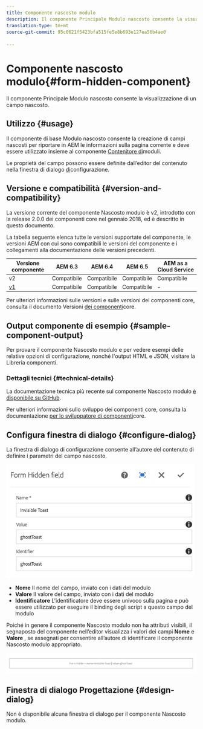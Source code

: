 ```yaml
---
title: Componente nascosto modulo
description: Il componente Principale Modulo nascosto consente la visualizzazione di un campo nascosto.
translation-type: tm+mt
source-git-commit: 95c0621f5423bfa515fe5e8b693e127ea56b4ae0

---
```



# Componente nascosto modulo{#form-hidden-component}

Il componente Principale Modulo nascosto consente la visualizzazione di un campo nascosto.

## Utilizzo {#usage}

Il componente di base Modulo nascosto consente la creazione di campi nascosti per riportare in AEM le informazioni sulla pagina corrente e deve essere utilizzato insieme al componente [Contenitore di](form-container.md)moduli.

Le proprietà del campo possono essere definite dall’editor del contenuto nella finestra di dialogo [di](form-hidden.md)configurazione.

## Versione e compatibilità {#version-and-compatibility}

La versione corrente del componente Nascosto modulo è v2, introdotto con la release 2.0.0 dei componenti core nel gennaio 2018, ed è descritto in questo documento.

La tabella seguente elenca tutte le versioni supportate del componente, le versioni AEM con cui sono compatibili le versioni del componente e i collegamenti alla documentazione delle versioni precedenti.

| Versione componente | AEM 6.3 | AEM 6.4 | AEM 6.5 | AEM as a Cloud Service |
|--- |--- |--- |--- |---|
| v2 | Compatibile | Compatibile | Compatibile | Compatibile |
| [v1](/help/components/v1/form-hidden-v1.md) | Compatibile | Compatibile | Compatibile | - |

Per ulteriori informazioni sulle versioni e sulle versioni dei componenti core, consulta il documento Versioni [dei componenti](/help/versions.md)core.

## Output componente di esempio {#sample-component-output}

Per provare il componente Nascosto modulo e per vedere esempi delle relative opzioni di configurazione, nonché l&#39;output HTML e JSON, visitare la Libreria [](https://adobe.com/go/aem_cmp_library_form_hidden)componenti.

### Dettagli tecnici {#technical-details}

La documentazione tecnica più recente sul componente Nascosto modulo [è disponibile su GitHub](https://adobe.com/go/aem_cmp_tech_form_hidden_v2).

Per ulteriori informazioni sullo sviluppo dei componenti core, consulta la documentazione [per lo sviluppatore di componenti](/help/developing/overview.md)core.

## Configura finestra di dialogo {#configure-dialog}

La finestra di dialogo di configurazione consente all’autore del contenuto di definire i parametri del campo nascosto.

![](/help/assets/chlimage_1-26.png)

* **Nome** Il nome del campo, inviato con i dati del modulo
* **Valore** Il valore del campo, inviato con i dati del modulo
* **Identificatore** L&#39;identificatore deve essere univoco sulla pagina e può essere utilizzato per eseguire il binding degli script a questo campo del modulo

Poiché in genere il componente Nascosto modulo non ha attributi visibili, il segnaposto del componente nell’editor visualizza i valori dei campi **Nome** e **Valore** , se assegnati per consentire all’autore di identificare il componente Nascosto modulo appropriato.

![](/help/assets/screenshot_2018-10-19at094927.png)

## Finestra di dialogo Progettazione {#design-dialog}

Non è disponibile alcuna finestra di dialogo per il componente Nascosto modulo.
